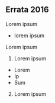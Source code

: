 ## Errata 2016

Lorem ipsum
* lorem ipsum

Lorem ipsum
1. Lorem ipsum
  * Lorem
  * Ip
  * Sum
2. Lorem ipsum
